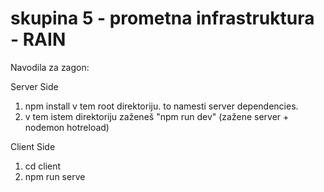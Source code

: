 # skupina 5 - prometna infrastruktura - RAIN

Navodila za zagon:

Server Side
1. npm install v tem root direktoriju. to namesti server dependencies.
2. v tem istem direktoriju zaženeš "npm run dev" (zažene server + nodemon hotreload)

Client Side
1. cd client
2. npm run serve